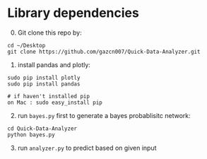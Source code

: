 # Library dependencies
0. Git clone this repo by:

```
cd ~/Desktop
git clone https://github.com/gazcn007/Quick-Data-Analyzer.git
```

1. install pandas and plotly:

```
sudo pip install plotly 
sudo pip install pandas 

# if haven't installed pip
on Mac : sudo easy_install pip
```

2. run `bayes.py` first to generate a bayes probablisitc network:

```
cd Quick-Data-Analyzer
python bayes.py
```
3. run `analyzer.py` to predict based on given input